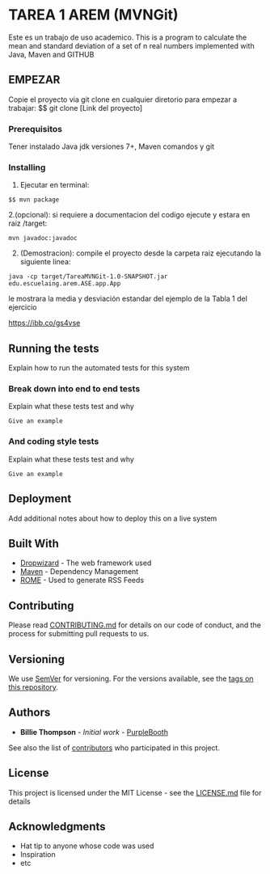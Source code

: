 # TAREA 1 AREM (MVNGit)

Este es un trabajo de uso academico. This is a program to calculate the mean and standard deviation of a set of n real
numbers implemented with  Java, Maven and GITHUB

## EMPEZAR

Copie el proyecto via git clone en cualquier diretorio para empezar a trabajar:
$$ git clone [Link del proyecto]

### Prerequisitos

Tener instalado Java jdk versiones 7+, Maven comandos y git

### Installing

1. Ejecutar en terminal:

```
$$ mvn package
```
2.(opcional):
si requiere a documentacion del codigo ejecute y estara en raiz /target:

```
mvn javadoc:javadoc
```

2. (Demostracion):
  compile el proyecto desde la carpeta raiz ejecutando la siguiente linea:
  
```
java -cp target/TareaMVNGit-1.0-SNAPSHOT.jar edu.escuelaing.arem.ASE.app.App
```
  le mostrara la media y desviación estandar del ejemplo de la Tabla 1 del ejercicio
  
  https://ibb.co/gs4vse
  

## Running the tests

Explain how to run the automated tests for this system

### Break down into end to end tests

Explain what these tests test and why

```
Give an example
```

### And coding style tests

Explain what these tests test and why

```
Give an example
```

## Deployment

Add additional notes about how to deploy this on a live system

## Built With

* [Dropwizard](http://www.dropwizard.io/1.0.2/docs/) - The web framework used
* [Maven](https://maven.apache.org/) - Dependency Management
* [ROME](https://rometools.github.io/rome/) - Used to generate RSS Feeds

## Contributing

Please read [CONTRIBUTING.md](https://gist.github.com/PurpleBooth/b24679402957c63ec426) for details on our code of conduct, and the process for submitting pull requests to us.

## Versioning

We use [SemVer](http://semver.org/) for versioning. For the versions available, see the [tags on this repository](https://github.com/your/project/tags). 

## Authors

* **Billie Thompson** - *Initial work* - [PurpleBooth](https://github.com/PurpleBooth)

See also the list of [contributors](https://github.com/your/project/contributors) who participated in this project.

## License

This project is licensed under the MIT License - see the [LICENSE.md](LICENSE.md) file for details

## Acknowledgments

* Hat tip to anyone whose code was used
* Inspiration
* etc
